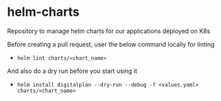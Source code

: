 # helm-charts

Repository to manage helm charts for our applications deployed on K8s

Before creating a pull request, user the below command locally for linting
- `helm lint charts/<chart_name>`

And also do a dry run before you start using it
- `helm install digitalplan --dry-run --debug -f <values.yaml> charts/<chart_name>`
